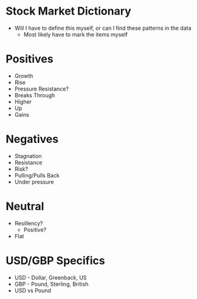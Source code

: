 # Stock Market Dictionary

- Will I have to define this myself, or can I find these patterns in the data
    - Most likely have to mark the items myself

# Positives

- Growth
- Rise
- Pressure Resistance?
- Breaks Through
- Higher
- Up
- Gains

# Negatives

- Stagnation
- Resistance
- Risk?
- Pulling/Pulls Back
- Under pressure

# Neutral

- Resillency?
    - Positive?
- Flat

# USD/GBP Specifics

- USD - Dollar, Greenback, US
- GBP - Pound, Sterling, British
- USD vs Pound